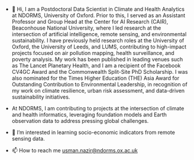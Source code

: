 - 👋 Hi, I am a Postdoctoral Data Scientist in Climate and Health Analytics at NDORMS, University of Oxford. Prior to this, I served as an Assistant Professor and Group Head at the Center for AI Research (CAIR), Beaconhouse National University, where I led research at the intersection of artificial intelligence, remote sensing, and environmental sustainability. I have previously held research roles at the University of Oxford, the University of Leeds, and LUMS, contributing to high-impact projects focused on air pollution mapping, health surveillance, and poverty analysis. My work has been published in leading venues such as The Lancet Planetary Health, and I am a recipient of the Facebook CV4GC Award and the Commonwealth Split-Site PhD Scholarship. I was also nominated for the Times Higher Education (THE) Asia Award for Outstanding Contribution to Environmental Leadership, in recognition of my work on climate resilience, urban risk assessment, and data-driven sustainability initiatives.

- At NDORMS, I am contributing to projects at the intersection of climate and health informatics, leveraging foundation models and Earth observation data to address pressing global challenges.

- 👀 I’m interested in learning socio-economic indicators from remote sensing data.
- 📫 How to reach me usman.nazir@ndorms.ox.ac.uk

<!---
usmanweb/usmanweb is a ✨ special ✨ repository because its `README.md` (this file) appears on your GitHub profile.
You can click the Preview link to take a look at your changes.
--->
